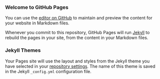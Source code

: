 ### Welcome to GitHub Pages

You can use the [editor on GitHub](https://github.com/dx72/a1/edit/master/README.md) to maintain and preview the content for your website in Markdown files.

Whenever you commit to this repository, GitHub Pages will run [Jekyll](https://jekyllrb.com/) to rebuild the pages in your site, from the content in your Markdown files.

### Jekyll Themes

Your Pages site will use the layout and styles from the Jekyll theme you have selected in your [repository settings](https://github.com/dx72/a1/settings). The name of this theme is saved in the Jekyll `_config.yml` configuration file.
